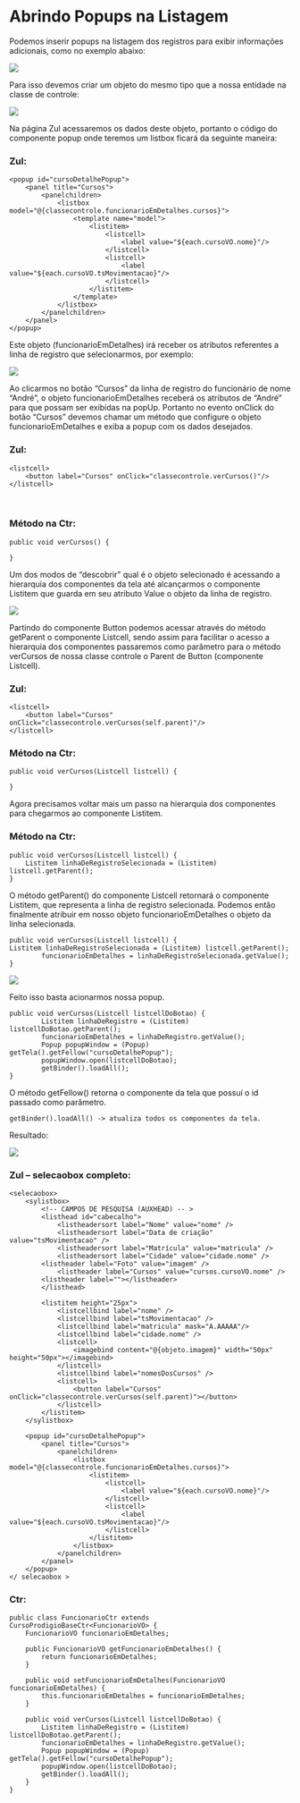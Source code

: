 # Abrindo Popups na Listagem

Podemos inserir popups na listagem dos registros para exibir informações adicionais, como no exemplo abaixo:

![](imagens/abrindo_popups_na_listagem_1.png)

Para isso devemos criar um objeto do mesmo tipo que a nossa entidade na classe de controle:

![](imagens/abrindo_popups_na_listagem_2.png)

Na página Zul acessaremos os dados deste objeto, portanto o código do componente popup onde teremos um listbox ficará da seguinte maneira:
 
### Zul:	

	<popup id="cursoDetalhePopup">
		<panel title="Cursos">
			<panelchildren>
				<listbox model="@{classecontrole.funcionarioEmDetalhes.cursos}">
					<template name="model">
						<listitem>
							<listcell>
								<label value="${each.cursoVO.nome}"/>
							</listcell>
							<listcell>
								<label value="${each.cursoVO.tsMovimentacao}"/>
							</listcell>
						</listitem>
					</template>
				</listbox>
			</panelchildren>
		</panel>
	</popup>

Este objeto (funcionarioEmDetalhes) irá receber os atributos referentes a linha de registro que selecionarmos, por exemplo:

![](imagens/abrindo_popups_na_listagem_3.png)

Ao clicarmos no botão “Cursos” da linha de registro do funcionário de nome “André”, o objeto funcionarioEmDetalhes receberá os atributos de “André” para que possam ser exibidas na popUp. Portanto no evento onClick do botão “Cursos” devemos chamar um método que configure o objeto funcionarioEmDetalhes e exiba a popup com os dados desejados. 


### Zul:

	<listcell>
		<button label="Cursos" onClick="classecontrole.verCursos()"/>
	</listcell>
 
### Método na Ctr:	

	public void verCursos() {
	
	}

Um dos modos de “descobrir” qual é o objeto selecionado é acessando a hierarquia dos componentes da tela até alcançarmos o componente Listitem que guarda em seu atributo Value o objeto da linha de registro.

![](imagens/abrindo_popups_na_listagem_4.png)
 
Partindo do componente Button podemos acessar através do método getParent o componente Listcell, sendo assim para facilitar o acesso a hierarquia dos componentes passaremos como parâmetro para o método verCursos de nossa classe controle o Parent de Button (componente Listcell).

### Zul:

	<listcell>
		<button label="Cursos" onClick="classecontrole.verCursos(self.parent)"/>
	</listcell>

### Método na Ctr:	

	public void verCursos(Listcell listcell) {
	
	}

Agora precisamos voltar mais um passo na hierarquia dos componentes para chegarmos ao componente Listitem.
 
### Método na Ctr:	

	public void verCursos(Listcell listcell) {
		Listitem linhaDeRegistroSelecionada = (Listitem) listcell.getParent();
	}

O método getParent() do componente Listcell retornará o componente Listitem, que representa a linha de registro selecionada. 
Podemos então finalmente atribuir em nosso objeto funcionarioEmDetalhes o objeto da linha selecionada.

	public void verCursos(Listcell listcell) {
	Listitem linhaDeRegistroSelecionada = (Listitem) listcell.getParent();
			funcionarioEmDetalhes = linhaDeRegistroSelecionada.getValue();
	}

![](imagens/abrindo_popups_na_listagem_5.png)		
 

Feito isso basta acionarmos nossa popup.

	public void verCursos(Listcell listcellDoBotao) {
			Listitem linhaDeRegistro = (Listitem) listcellDoBotao.getParent();
			funcionarioEmDetalhes = linhaDeRegistro.getValue();
			Popup popupWindow = (Popup) getTela().getFellow("cursoDetalhePopup");
			popupWindow.open(listcellDoBotao);
			getBinder().loadAll();
	}

O método getFellow() retorna o componente da tela que possuí o id passado como parâmetro.

	getBinder().loadAll() -> atualiza todos os componentes da tela.


Resultado:

![](imagens/abrindo_popups_na_listagem_6.png)

### Zul – selecaobox completo:

	<selecaobox>
		<sylistbox>
			<!-- CAMPOS DE PESQUISA (AUXHEAD) -- >				
	  		<listhead id="cabecalho">
	 			<listheadersort label="Nome" value="nome" />
	 			<listheadersort label="Data de criação" value="tsMovimentacao" />
				<listheadersort label="Matrícula" value="matricula" />
				<listheadersort label="Cidade" value="cidade.nome" />
	 	 	<listheader label="Foto" value="imagem" />
				<listheader label="Cursos" value="cursos.cursoVO.nome" />
	   	 	<listheader label=""></listheader>
	 		</listhead>
	
			<listitem height="25px">
	 			<listcellbind label="nome" />
	 			<listcellbind label="tsMovimentacao" />
	 	 		<listcellbind label="matricula" mask="A.AAAAA"/>
				<listcellbind label="cidade.nome" />
				<listcell>
					<imagebind content="@{objeto.imagem}" width="50px" height="50px"></imagebind>
	 	 		</listcell>
				<listcellbind label="nomesDosCursos" />
				<listcell>
	 	 	 		<button label="Cursos" onClick="classecontrole.verCursos(self.parent)"></button>
				</listcell>
			</listitem>
		</sylistbox>
		
		<popup id="cursoDetalhePopup">
			<panel title="Cursos">
				<panelchildren>
					<listbox model="@{classecontrole.funcionarioEmDetalhes.cursos}">
						<listitem>
							<listcell>
								<label value="${each.cursoVO.nome}"/>
							</listcell>
							<listcell>
								<label value="${each.cursoVO.tsMovimentacao}"/>
							</listcell>
						</listitem>
					</listbox>
				</panelchildren>
			</panel>
		</popup>
	</ selecaobox >



### Ctr:


	public class FuncionarioCtr extends CursoProdigioBaseCtr<FuncionarioVO> {
		FuncionarioVO funcionarioEmDetalhes;
		
		public FuncionarioVO getFuncionarioEmDetalhes() {
	 		return funcionarioEmDetalhes;
		}
	
		public void setFuncionarioEmDetalhes(FuncionarioVO funcionarioEmDetalhes) {
			this.funcionarioEmDetalhes = funcionarioEmDetalhes;
		}
		
		public void verCursos(Listcell listcellDoBotao) {
	 		Listitem linhaDeRegistro = (Listitem) listcellDoBotao.getParent();
	 		funcionarioEmDetalhes = linhaDeRegistro.getValue();
	 		Popup popupWindow = (Popup) getTela().getFellow("cursoDetalhePopup");
	 		popupWindow.open(listcellDoBotao);
	   		getBinder().loadAll();
		}
	}
	





